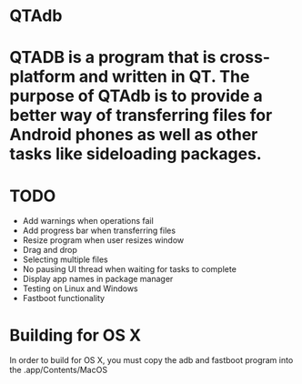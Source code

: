 QTAdb
==========
QTADB is a program that is cross-platform and written in QT. The purpose of QTAdb is to provide a better way of transferring files for 
Android phones as well as other tasks like sideloading packages.
==========

TODO
==========
- Add warnings when operations fail
- Add progress bar when transferring files
- Resize program when user resizes window
- Drag and drop
- Selecting multiple files
- No pausing UI thread when waiting for tasks to complete
- Display app names in package manager
- Testing on Linux and Windows
- Fastboot functionality

Building for OS X
==========
In order to build for OS X, you must copy the adb and fastboot program into the .app/Contents/MacOS
